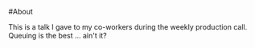 #About

This is a talk I gave to my co-workers during the weekly production call.  Queuing is the best ... ain't it?